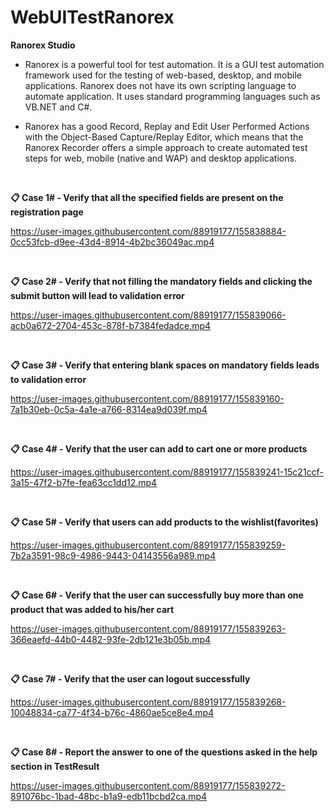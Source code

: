 # WebUITestRanorex

**Ranorex Studio** </br>
- Ranorex is a powerful tool for test automation. It is a GUI test automation framework used for the testing of web-based, desktop, and mobile applications. Ranorex does not have its own scripting language to automate application. It uses standard programming languages such as VB.NET and C#.

- Ranorex has a good Record, Replay and Edit User Performed Actions with the Object-Based Capture/Replay Editor, which means that the Ranorex Recorder offers a simple approach to create automated test steps for web, mobile (native and WAP) and desktop applications.

</br>

**📋 Case 1# - Verify that all the specified fields are present on the registration page**

https://user-images.githubusercontent.com/88919177/155838884-0cc53fcb-d9ee-43d4-8914-4b2bc36049ac.mp4

</br>

**📋 Case 2# - Verify that not filling the mandatory fields and clicking the submit button will lead to validation error**

https://user-images.githubusercontent.com/88919177/155839066-acb0a672-2704-453c-878f-b7384fedadce.mp4

</br>

**📋 Case 3# - Verify that entering blank spaces on mandatory fields leads to validation error**

https://user-images.githubusercontent.com/88919177/155839160-7a1b30eb-0c5a-4a1e-a766-8314ea9d039f.mp4

</br>

**📋 Case 4# - Verify that the user can add to cart one or more products**

https://user-images.githubusercontent.com/88919177/155839241-15c21ccf-3a15-47f2-b7fe-fea63cc1dd12.mp4

</br>

**📋 Case 5# - Verify that users can add products to the wishlist(favorites)**

https://user-images.githubusercontent.com/88919177/155839259-7b2a3591-98c9-4986-9443-04143556a989.mp4

</br>

**📋 Case 6# - Verify that the user can successfully buy more than one product that was added to his/her cart**

https://user-images.githubusercontent.com/88919177/155839263-366eaefd-44b0-4482-93fe-2db121e3b05b.mp4

</br>

**📋 Case 7# - Verify that the user can logout successfully**

https://user-images.githubusercontent.com/88919177/155839268-10048834-ca77-4f34-b76c-4860ae5ce8e4.mp4

</br>

**📋 Case 8# - Report the answer to one of the questions asked in the help section in TestResult**

https://user-images.githubusercontent.com/88919177/155839272-891076bc-1bad-48bc-b1a9-edb11bcbd2ca.mp4

</br>
